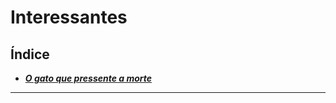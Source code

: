 # **Interessantes**

## Índice

- [***O gato que pressente a morte***](o-gato-que-pressente-a-morte.md)

---


